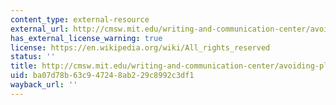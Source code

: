 ```yaml
---
content_type: external-resource
external_url: http://cmsw.mit.edu/writing-and-communication-center/avoiding-plagiarism/
has_external_license_warning: true
license: https://en.wikipedia.org/wiki/All_rights_reserved
status: ''
title: http://cmsw.mit.edu/writing-and-communication-center/avoiding-plagiarism/
uid: ba07d78b-63c9-4724-8ab2-29c8992c3df1
wayback_url: ''
---
```

